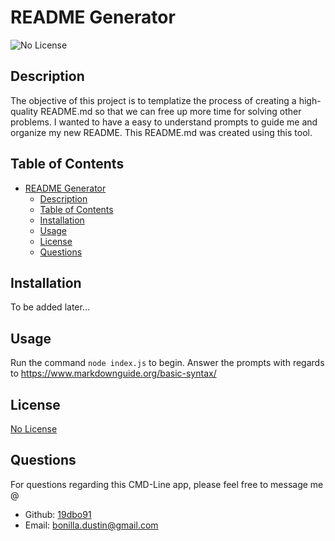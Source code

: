 # README Generator

![No License](https://img.shields.io/badge/license-No%20License-green)

## Description

The objective of this project is to templatize the process of creating a high-quality README.md so that we can free up more time for solving other problems. I wanted to have a easy to understand prompts to guide me and organize my new README. This README.md was created using this tool.

## Table of Contents

- [README Generator](#readme-generator)
  - [Description](#description)
  - [Table of Contents](#table-of-contents)
  - [Installation](#installation)
  - [Usage](#usage)
  - [License](#license)
  - [Questions](#questions)

## Installation

To be added later...

## Usage

Run the command `node index.js` to begin. Answer the prompts with regards to <https://www.markdownguide.org/basic-syntax/>

## License

[No License](https://choosealicense.com/no-permission/)

## Questions

For questions regarding this CMD-Line app, please feel free to message me @
- Github: [19dbo91](https://github.com/19dbo91)
- Email: [bonilla.dustin@gmail.com](mailto:bonilla.dustin@gmail.com)
